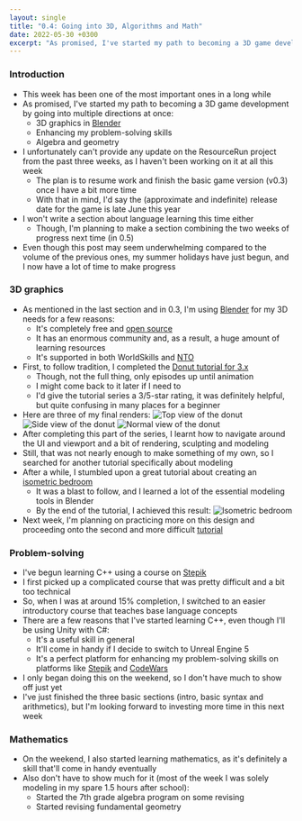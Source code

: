 ```yaml
---
layout: single
title: "0.4: Going into 3D, Algorithms and Math"
date: 2022-05-30 +0300
excerpt: "As promised, I've started my path to becoming a 3D game development by going into multiple directions at once..."
---
```


### Introduction

- This week has been one of the most important ones in a long while
- As promised, I've started my path to becoming a 3D game development by going into multiple directions at once:
  - 3D graphics in [Blender](https://blender.org)
  - Enhancing my problem-solving skills
  - Algebra and geometry
- I unfortunately can't provide any update on the ResourceRun project from the past three weeks, as I haven't been
  working on it at all this week
  - The plan is to resume work and finish the basic game version (v0.3) once I have a bit more time
  - With that in mind, I'd say the (approximate and indefinite) release date for the game is late June this year
- I won't write a section about language learning this time either
  - Though, I'm planning to make a section combining the two weeks of progress next time (in 0.5)
- Even though this post may seem underwhelming compared to the volume of the previous ones, my summer holidays have just
  begun, and I now have a lot of time to make progress

### 3D graphics

- As mentioned in the last section and in 0.3, I'm using [Blender](https://blender.org) for my 3D needs for a few reasons:
  - It's completely free and [open source](https://github.com/blender)
  - It has an enormous community and, as a result, a huge amount of learning resources
  - It's supported in both WorldSkills and [NTO](https://ntcontest.ru)
- First, to follow tradition, I completed the 
  [Donut tutorial for 3.x](https://www.youtube.com/playlist?list=PLjEaoINr3zgFX8ZsChQVQsuDSjEqdWMAD)
  - Though, not the full thing, only episodes up until animation
  - I might come back to it later if I need to
  - I'd give the tutorial series a 3/5-star rating, it was definitely helpful, but quite confusing in many places for a
    beginner
- Here are three of my final renders:
![Top view of the donut](https://kanpov.github.io/cdn/20220529/DonutTopView.png)
![Side view of the donut](https://kanpov.github.io/cdn/20220529/DonutSideView.png)
![Normal view of the donut](https://kanpov.github.io/cdn/20220529/DonutNormalView.png)
- After completing this part of the series, I learnt how to navigate around the UI and viewport
  and a bit of rendering, sculpting and modeling
- Still, that was not nearly enough to make something of my own, so I searched for another tutorial specifically about
  modeling
- After a while, I stumbled upon a great tutorial about creating an
  [isometric bedroom](https://www.youtube.com/watch?v=yCHT23A6aJA)
  - It was a blast to follow, and I learned a lot of the essential modeling tools in Blender
  - By the end of the tutorial, I achieved this result:
![Isometric bedroom](https://kanpov.github.io/cdn/20220529/IsometricBedroom.png)
- Next week, I'm planning on practicing more on this design and proceeding onto the second and more difficult
  [tutorial](https://www.youtube.com/watch?v=dEGJeVnWZAA)

### Problem-solving

- I've begun learning C++ using a course on [Stepik](https://stepik.org)
- I first picked up a complicated course that was pretty difficult and a bit too technical
- So, when I was at around 15% completion, I switched to an easier introductory course that teaches base language
  concepts
- There are a few reasons that I've started learning C++, even though I'll be using Unity with C#:
  - It's a useful skill in general
  - It'll come in handy if I decide to switch to Unreal Engine 5
  - It's a perfect platform for enhancing my problem-solving skills on platforms like [Stepik](https://stepik.org)
    and [CodeWars](https://codewars.com)
- I only began doing this on the weekend, so I don't have much to show off just yet
- I've just finished the three basic sections (intro, basic syntax and arithmetics), but I'm looking forward to investing
  more time in this next week

### Mathematics

- On the weekend, I also started learning mathematics, as it's definitely a skill that'll come in handy eventually
- Also don't have to show much for it (most of the week I was solely modeling in my spare 1.5 hours after school):
  - Started the 7th grade algebra program on some revising
  - Started revising fundamental geometry
